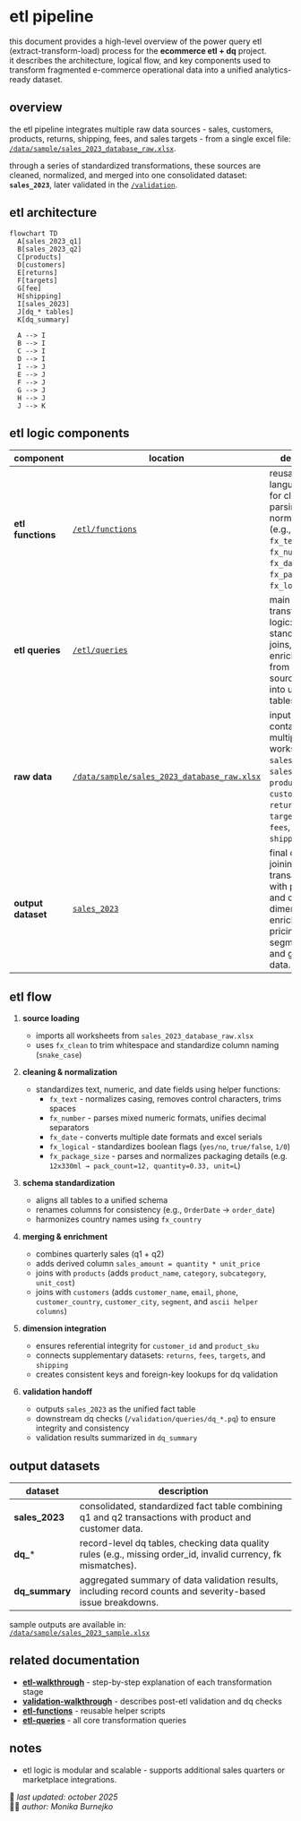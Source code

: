 # etl pipeline
this document provides a high-level overview of the power query etl (extract-transform-load) process for the **ecommerce etl + dq** project.  
it describes the architecture, logical flow, and key components used to transform fragmented e-commerce operational data into a unified analytics-ready dataset.

## overview
the etl pipeline integrates multiple raw data sources - sales, customers, products, returns, shipping, fees, and sales targets - from a single excel file:  
[`/data/sample/sales_2023_database_raw.xlsx`](../data/sample/sales_2023_database_raw.xlsx).  

through a series of standardized transformations, these sources are cleaned, normalized, and merged into one consolidated dataset:  
**`sales_2023`**, later validated in the [`/validation`](../validation).

## etl architecture
```mermaid
flowchart TD
  A[sales_2023_q1]
  B[sales_2023_q2]
  C[products]
  D[customers]
  E[returns]
  F[targets]
  G[fee]
  H[shipping]
  I[sales_2023]
  J[dq_* tables]
  K[dq_summary]

  A --> I
  B --> I
  C --> I
  D --> I
  I --> J
  E --> J
  F --> J
  G --> J
  H --> J
  J --> K
```

## etl logic components
| component | location | description |
|------------|-----------|-------------|
| **etl functions** | [`/etl/functions`](./functions) | reusable m-language scripts for cleaning, parsing, and normalization (e.g., `fx_clean`, `fx_text`, `fx_number`, `fx_date`, `fx_package_size`, `fx_logical`). |
| **etl queries** | [`/etl/queries`](./queries) | main transformation logic: imports, standardizes, joins, and enriches data from multiple source sheets into unified tables. |
| **raw data** | [`/data/sample/sales_2023_database_raw.xlsx`](../data/sample/sales_2023_database_raw.xlsx) | input file containing multiple worksheets: `sales_2023_q1`, `sales_2023_q2`, `products`, `customers`, `returns`, `targets_wide`, `fees`, and `shipping`. |
| **output dataset** | [`sales_2023`](./queries/sales_2023.pq) | final dataset joining sales transactions with product and customer dimensions, enriched with pricing, segmentation, and geographic data. |

## etl flow
1. **source loading**  
   - imports all worksheets from `sales_2023_database_raw.xlsx`  
   - uses `fx_clean` to trim whitespace and standardize column naming (`snake_case`)

2. **cleaning & normalization**  
   - standardizes text, numeric, and date fields using helper functions:  
     - `fx_text` - normalizes casing, removes control characters, trims spaces  
     - `fx_number` - parses mixed numeric formats, unifies decimal separators  
     - `fx_date` - converts multiple date formats and excel serials  
     - `fx_logical` - standardizes boolean flags (`yes/no`, `true/false`, `1/0`)  
     - `fx_package_size` - parses and normalizes packaging details (e.g. `12x330ml → pack_count=12, quantity=0.33, unit=L`)

3. **schema standardization**  
   - aligns all tables to a unified schema  
   - renames columns for consistency (e.g., `OrderDate` → `order_date`)  
   - harmonizes country names using `fx_country`  

4. **merging & enrichment**  
   - combines quarterly sales (q1 + q2)  
   - adds derived column `sales_amount = quantity * unit_price`  
   - joins with `products` (adds `product_name`, `category`, `subcategory`, `unit_cost`)  
   - joins with `customers` (adds `customer_name`, `email`, `phone`, `customer_country`, `customer_city`, `segment`, and `ascii helper columns`)  

5. **dimension integration**  
   - ensures referential integrity for `customer_id` and `product_sku`  
   - connects supplementary datasets: `returns`, `fees`, `targets`, and `shipping`  
   - creates consistent keys and foreign-key lookups for dq validation  

6. **validation handoff**  
   - outputs `sales_2023` as the unified fact table
   - downstream dq checks (`/validation/queries/dq_*.pq`) to ensure integrity and consistency    
   - validation results summarized in `dq_summary` 

## output datasets
| dataset | description |
|----------|-------------|
| **sales_2023** | consolidated, standardized fact table combining q1 and q2 transactions with product and customer data. |
| **dq_*** | record-level dq tables, checking data quality rules (e.g., missing order_id, invalid currency, fk mismatches). |
| **dq_summary** | aggregated summary of data validation results, including record counts and severity-based issue breakdowns. |

sample outputs are available in:  
[`/data/sample/sales_2023_sample.xlsx`](../data/sample/sales_2023_sample.xlsx)

## related documentation
- [**etl-walkthrough**](./etl-walkthrough.md) - step-by-step explanation of each transformation stage  
- [**validation-walkthrough**](../validation/validation-walkthrough.md) - describes post-etl validation and dq checks  
- [**etl-functions**](./functions) - reusable helper scripts  
- [**etl-queries**](./queries) - all core transformation queries  

## notes
- etl logic is modular and scalable - supports additional sales quarters or marketplace integrations.  

📅 *last updated: october 2025*  
👩‍💻 *author: Monika Burnejko*
